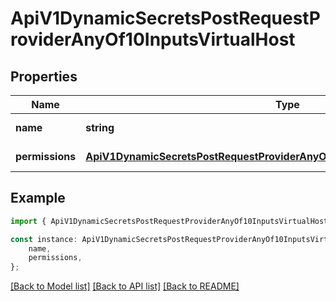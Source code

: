 # ApiV1DynamicSecretsPostRequestProviderAnyOf10InputsVirtualHost


## Properties

Name | Type | Description | Notes
------------ | ------------- | ------------- | -------------
**name** | **string** |  | [default to undefined]
**permissions** | [**ApiV1DynamicSecretsPostRequestProviderAnyOf10InputsVirtualHostPermissions**](ApiV1DynamicSecretsPostRequestProviderAnyOf10InputsVirtualHostPermissions.md) |  | [default to undefined]

## Example

```typescript
import { ApiV1DynamicSecretsPostRequestProviderAnyOf10InputsVirtualHost } from './api';

const instance: ApiV1DynamicSecretsPostRequestProviderAnyOf10InputsVirtualHost = {
    name,
    permissions,
};
```

[[Back to Model list]](../README.md#documentation-for-models) [[Back to API list]](../README.md#documentation-for-api-endpoints) [[Back to README]](../README.md)
